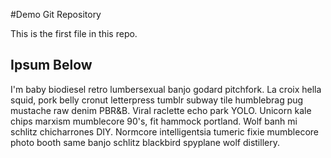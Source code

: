 #Demo Git Repository

This is the first file in this repo.

## Ipsum Below

I'm baby biodiesel retro lumbersexual banjo godard pitchfork. La croix hella squid, pork belly cronut letterpress tumblr subway tile humblebrag pug mustache raw denim PBR&B. Viral raclette echo park YOLO. Unicorn kale chips marxism mumblecore 90's, fit hammock portland. Wolf banh mi schlitz chicharrones DIY. Normcore intelligentsia tumeric fixie mumblecore photo booth same banjo schlitz blackbird spyplane wolf distillery.